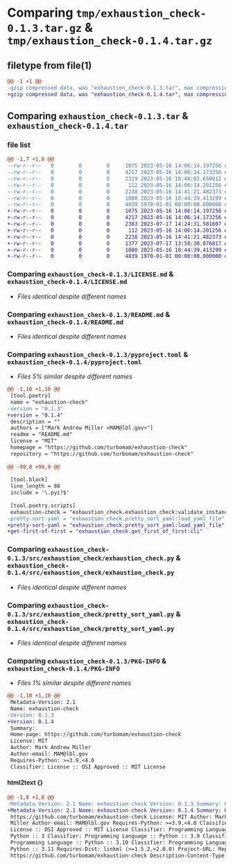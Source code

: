 # Comparing `tmp/exhaustion_check-0.1.3.tar.gz` & `tmp/exhaustion_check-0.1.4.tar.gz`

## filetype from file(1)

```diff
@@ -1 +1 @@
-gzip compressed data, was "exhaustion_check-0.1.3.tar", max compression
+gzip compressed data, was "exhaustion_check-0.1.4.tar", max compression
```

## Comparing `exhaustion_check-0.1.3.tar` & `exhaustion_check-0.1.4.tar`

### file list

```diff
@@ -1,7 +1,8 @@
--rw-r--r--   0        0        0     1075 2023-05-16 14:06:14.197256 exhaustion_check-0.1.3/LICENSE.md
--rw-r--r--   0        0        0     4217 2023-05-16 14:06:14.173256 exhaustion_check-0.1.3/README.md
--rw-r--r--   0        0        0     2319 2023-05-16 18:46:02.650612 exhaustion_check-0.1.3/pyproject.toml
--rw-r--r--   0        0        0      112 2023-05-16 14:06:14.201256 exhaustion_check-0.1.3/src/exhaustion_check/__init__.py
--rw-r--r--   0        0        0     2238 2023-05-16 14:41:21.482373 exhaustion_check-0.1.3/src/exhaustion_check/exhaustion_check.py
--rw-r--r--   0        0        0     1080 2023-05-16 18:44:39.413299 exhaustion_check-0.1.3/src/exhaustion_check/pretty_sort_yaml.py
--rw-r--r--   0        0        0     4839 1970-01-01 00:00:00.000000 exhaustion_check-0.1.3/PKG-INFO
+-rw-r--r--   0        0        0     1075 2023-05-16 14:06:14.197256 exhaustion_check-0.1.4/LICENSE.md
+-rw-r--r--   0        0        0     4217 2023-05-16 14:06:14.173256 exhaustion_check-0.1.4/README.md
+-rw-r--r--   0        0        0     2383 2023-07-17 14:24:31.581607 exhaustion_check-0.1.4/pyproject.toml
+-rw-r--r--   0        0        0      112 2023-05-16 14:06:14.201256 exhaustion_check-0.1.4/src/exhaustion_check/__init__.py
+-rw-r--r--   0        0        0     2238 2023-05-16 14:41:21.482373 exhaustion_check-0.1.4/src/exhaustion_check/exhaustion_check.py
+-rw-r--r--   0        0        0     1377 2023-07-17 13:58:38.076817 exhaustion_check-0.1.4/src/exhaustion_check/get_first_of_first.py
+-rw-r--r--   0        0        0     1080 2023-05-16 18:44:39.413299 exhaustion_check-0.1.4/src/exhaustion_check/pretty_sort_yaml.py
+-rw-r--r--   0        0        0     4839 1970-01-01 00:00:00.000000 exhaustion_check-0.1.4/PKG-INFO
```

### Comparing `exhaustion_check-0.1.3/LICENSE.md` & `exhaustion_check-0.1.4/LICENSE.md`

 * *Files identical despite different names*

### Comparing `exhaustion_check-0.1.3/README.md` & `exhaustion_check-0.1.4/README.md`

 * *Files identical despite different names*

### Comparing `exhaustion_check-0.1.3/pyproject.toml` & `exhaustion_check-0.1.4/pyproject.toml`

 * *Files 5% similar despite different names*

```diff
@@ -1,10 +1,10 @@
 [tool.poetry]
 name = "exhaustion-check"
-version = "0.1.3"
+version = "0.1.4"
 description = ""
 authors = ["Mark Andrew Miller <MAM@lbl.gov>"]
 readme = "README.md"
 license = "MIT"
 homepage = "https://github.com/turbomam/exhaustion-check"
 repository = "https://github.com/turbomam/exhaustion-check"
 
@@ -99,8 +99,9 @@
 
 [tool.black]
 line_length = 88
 include = '\.pyi?$'
 
 [tool.poetry.scripts]
 exhaustion-check = "exhaustion_check.exhaustion_check:validate_instance"
-pretty-sort-yaml = "exhaustion_check.pretty_sort_yaml:load_yaml_file"
+pretty-sort-yaml = "exhaustion_check.pretty_sort_yaml:load_yaml_file"
+get-first-of-first = "exhaustion_check.get_first_of_first:cli"
```

### Comparing `exhaustion_check-0.1.3/src/exhaustion_check/exhaustion_check.py` & `exhaustion_check-0.1.4/src/exhaustion_check/exhaustion_check.py`

 * *Files identical despite different names*

### Comparing `exhaustion_check-0.1.3/src/exhaustion_check/pretty_sort_yaml.py` & `exhaustion_check-0.1.4/src/exhaustion_check/pretty_sort_yaml.py`

 * *Files identical despite different names*

### Comparing `exhaustion_check-0.1.3/PKG-INFO` & `exhaustion_check-0.1.4/PKG-INFO`

 * *Files 1% similar despite different names*

```diff
@@ -1,10 +1,10 @@
 Metadata-Version: 2.1
 Name: exhaustion-check
-Version: 0.1.3
+Version: 0.1.4
 Summary: 
 Home-page: https://github.com/turbomam/exhaustion-check
 License: MIT
 Author: Mark Andrew Miller
 Author-email: MAM@lbl.gov
 Requires-Python: >=3.9,<4.0
 Classifier: License :: OSI Approved :: MIT License
```

#### html2text {}

```diff
@@ -1,8 +1,8 @@
-Metadata-Version: 2.1 Name: exhaustion-check Version: 0.1.3 Summary: Home-page:
+Metadata-Version: 2.1 Name: exhaustion-check Version: 0.1.4 Summary: Home-page:
 https://github.com/turbomam/exhaustion-check License: MIT Author: Mark Andrew
 Miller Author-email: MAM@lbl.gov Requires-Python: >=3.9,<4.0 Classifier:
 License :: OSI Approved :: MIT License Classifier: Programming Language ::
 Python :: 3 Classifier: Programming Language :: Python :: 3.9 Classifier:
 Programming Language :: Python :: 3.10 Classifier: Programming Language ::
 Python :: 3.11 Requires-Dist: linkml (>=1.5.2,<2.0.0) Project-URL: Repository,
 https://github.com/turbomam/exhaustion-check Description-Content-Type: text/
```


